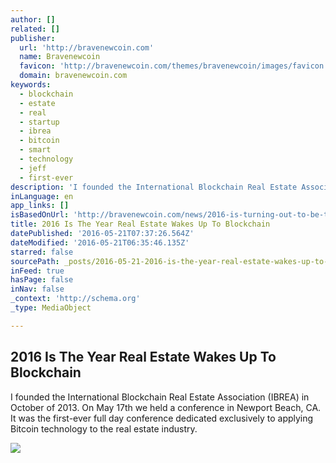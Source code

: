 ```yaml
---
author: []
related: []
publisher:
  url: 'http://bravenewcoin.com'
  name: Bravenewcoin
  favicon: 'http://bravenewcoin.com/themes/bravenewcoin/images/favicon.ico'
  domain: bravenewcoin.com
keywords:
  - blockchain
  - estate
  - real
  - startup
  - ibrea
  - bitcoin
  - smart
  - technology
  - jeff
  - first-ever
description: 'I founded the International Blockchain Real Estate Association (IBREA) in October of 2013. On May 17th we held a conference in Newport Beach, CA. It was the first-ever full day conference dedicated exclusively to applying Bitcoin technology to the real estate industry.'
inLanguage: en
app_links: []
isBasedOnUrl: 'http://bravenewcoin.com/news/2016-is-turning-out-to-be-the-year-real-estate-wakes-up-to-blockchain/'
title: 2016 Is The Year Real Estate Wakes Up To Blockchain
datePublished: '2016-05-21T07:37:26.564Z'
dateModified: '2016-05-21T06:35:46.135Z'
starred: false
sourcePath: _posts/2016-05-21-2016-is-the-year-real-estate-wakes-up-to-blockchain.md
inFeed: true
hasPage: false
inNav: false
_context: 'http://schema.org'
_type: MediaObject

---
```

<article style=""><h1>2016 Is The Year Real Estate Wakes Up To Blockchain</h1><p>I founded the International Blockchain Real Estate Association (IBREA) in October of 2013. On May 17th we held a conference in Newport Beach, CA. It was the first-ever full day conference dedicated exclusively to applying Bitcoin technology to the real estate industry.</p><img src="http://bravenewcoin.com/assets/Uploads/_resampled/ResizedImage720270-Ragnar-Lifthrasir-introducing-Flip.jpg" /></article>